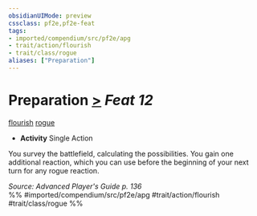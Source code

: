 ```yaml
---
obsidianUIMode: preview
cssclass: pf2e,pf2e-feat
tags:
- imported/compendium/src/pf2e/apg
- trait/action/flourish
- trait/class/rogue
aliases: ["Preparation"]
---
```

# Preparation  [>](chapter-9-playing-the-game.md#Actions "Single Action") *Feat 12*  
[flourish](flourish.md)  [rogue](rules/traits/rogue.md)  

- **Activity** Single Action

You survey the battlefield, calculating the possibilities. You gain one additional reaction, which you can use before the beginning of your next turn for any rogue reaction.

*Source: Advanced Player's Guide p. 136*  
%% #imported/compendium/src/pf2e/apg #trait/action/flourish #trait/class/rogue %%